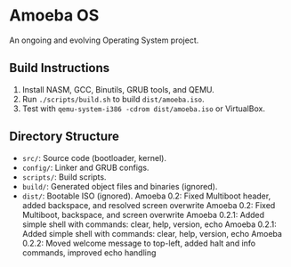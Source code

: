# Amoeba OS
An ongoing and evolving Operating System project. 

## Build Instructions
1. Install NASM, GCC, Binutils, GRUB tools, and QEMU.
2. Run `./scripts/build.sh` to build `dist/amoeba.iso`.
3. Test with `qemu-system-i386 -cdrom dist/amoeba.iso` or VirtualBox.

## Directory Structure
- `src/`: Source code (bootloader, kernel).
- `config/`: Linker and GRUB configs.
- `scripts/`: Build scripts.
- `build/`: Generated object files and binaries (ignored).
- `dist/`: Bootable ISO (ignored).
Amoeba 0.2: Fixed Multiboot header, added backspace, and resolved screen overwrite
Amoeba 0.2: Fixed Multiboot, backspace, and screen overwrite
Amoeba 0.2.1: Added simple shell with commands: clear, help, version, echo <text>
Amoeba 0.2.1: Added simple shell with commands: clear, help, version, echo <text>
Amoeba 0.2.2: Moved welcome message to top-left, added halt and info commands, improved echo handling
